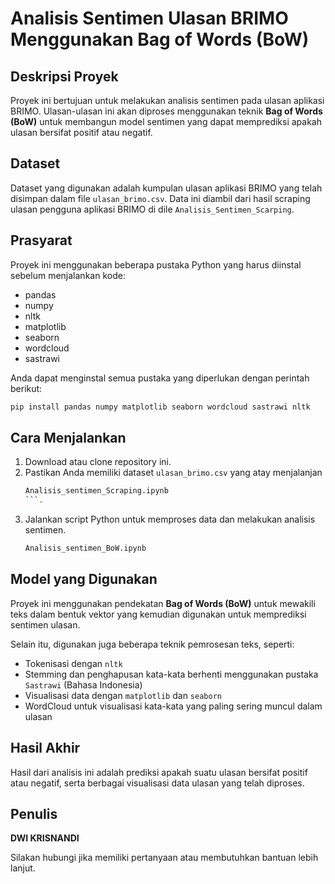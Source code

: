 
# Analisis Sentimen Ulasan BRIMO Menggunakan Bag of Words (BoW)

## Deskripsi Proyek
Proyek ini bertujuan untuk melakukan analisis sentimen pada ulasan aplikasi BRIMO. Ulasan-ulasan ini akan diproses menggunakan teknik **Bag of Words (BoW)** untuk membangun model sentimen yang dapat memprediksi apakah ulasan bersifat positif atau negatif.

## Dataset
Dataset yang digunakan adalah kumpulan ulasan aplikasi BRIMO yang telah disimpan dalam file `ulasan_brimo.csv`. Data ini diambil dari hasil scraping ulasan pengguna aplikasi BRIMO di dile `Analisis_Sentimen_Scarping`.

## Prasyarat
Proyek ini menggunakan beberapa pustaka Python yang harus diinstal sebelum menjalankan kode:
- pandas
- numpy
- nltk
- matplotlib
- seaborn
- wordcloud
- sastrawi

Anda dapat menginstal semua pustaka yang diperlukan dengan perintah berikut:
```bash
pip install pandas numpy matplotlib seaborn wordcloud sastrawi nltk
```

## Cara Menjalankan
1. Download atau clone repository ini.
2. Pastikan Anda memiliki dataset `ulasan_brimo.csv` yang atay menjalanjan
   ```bash
   Analisis_sentimen_Scraping.ipynb
   ```.
4. Jalankan script Python untuk memproses data dan melakukan analisis sentimen.
   ```bash
   Analisis_sentimen_BoW.ipynb
   ```

## Model yang Digunakan
Proyek ini menggunakan pendekatan **Bag of Words (BoW)** untuk mewakili teks dalam bentuk vektor yang kemudian digunakan untuk memprediksi sentimen ulasan.

Selain itu, digunakan juga beberapa teknik pemrosesan teks, seperti:
- Tokenisasi dengan `nltk`
- Stemming dan penghapusan kata-kata berhenti menggunakan pustaka `Sastrawi` (Bahasa Indonesia)
- Visualisasi data dengan `matplotlib` dan `seaborn`
- WordCloud untuk visualisasi kata-kata yang paling sering muncul dalam ulasan

## Hasil Akhir
Hasil dari analisis ini adalah prediksi apakah suatu ulasan bersifat positif atau negatif, serta berbagai visualisasi data ulasan yang telah diproses.

## Penulis

**DWI KRISNANDI**

Silakan hubungi jika memiliki pertanyaan atau membutuhkan bantuan lebih lanjut.

